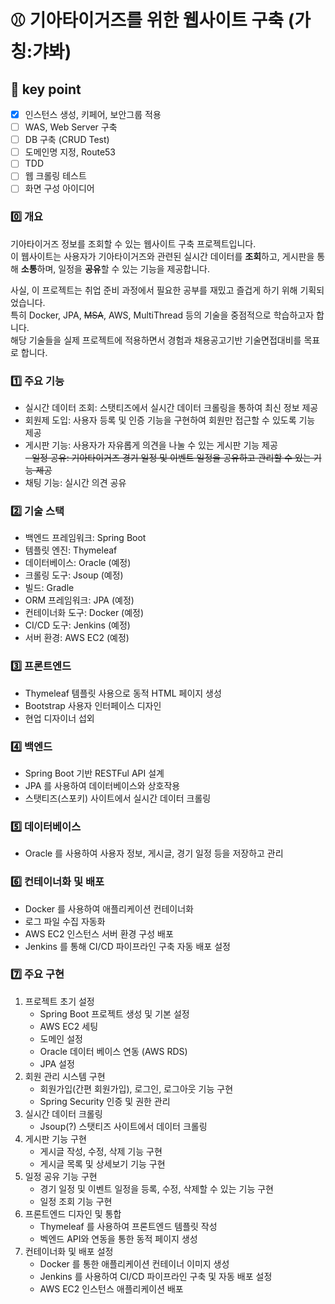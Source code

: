 # ⚾ 기아타이거즈를 위한 웹사이트 구축 (가칭:갸봐)

## :pushpin: key point
- [X] 인스턴스 생성, 키페어, 보안그룹 적용
- [ ] WAS, Web Server 구축
- [ ] DB 구축 (CRUD Test)
- [ ] 도메인명 지정, Route53
- [ ] TDD
- [ ] 웹 크롤링 테스트
- [ ] 화면 구성 아이디어

### 0️⃣ 개요
기아타이거즈 정보를 조회할 수 있는 웹사이트 구축 프로젝트입니다.    
이 웹사이트는 사용자가 기아타이거즈와 관련된 실시간 데이터를 **조회**하고, 게시판을 통해 **소통**하며, 일정을 **공유**할 수 있는 기능을 제공합니다.

사실, 이 프로젝트는 취업 준비 과정에서 필요한 공부를 재밌고 즐겁게 하기 위해 기획되었습니다.    
특히 Docker, JPA, ~~MSA~~, AWS, MultiThread 등의 기술을 중점적으로 학습하고자 합니다.    
해당 기술들을 실제 프로젝트에 적용하면서 경험과 채용공고기반 기술면접대비를 목표로 합니다.

### 1️⃣ 주요 기능
- 실시간 데이터 조회: 스탯티즈에서 실시간 데이터 크롤링을 통하여 최신 정보 제공
- 회원제 도입: 사용자 등록 및 인증 기능을 구현하여 회원만 접근할 수 있도록 기능 제공
- 게시판 기능: 사용자가 자유롭게 의견을 나눌 수 있는 게시판 기능 제공        
~~- 일정 공유: 기아타이거즈 경기 일정 및 이벤트 일정을 공유하고 관리할 수 있는 기능 제공~~
- 채팅 기능: 실시간 의견 공유

### 2️⃣ 기술 스택
- 백엔드 프레임워크: Spring Boot
- 템플릿 엔진: Thymeleaf
- 데이터베이스: Oracle (예정)
- 크롤링 도구: Jsoup (예정)
- 빌드: Gradle
- ORM 프레임워크: JPA (예정)
- 컨테이너화 도구: Docker (예정)
- CI/CD 도구: Jenkins (예정)
- 서버 환경: AWS EC2 (예정)

### 3️⃣ 프론트엔드
- Thymeleaf 템플릿 사용으로 동적 HTML 페이지 생성
- Bootstrap 사용자 인터페이스 디자인
- 현업 디자이너 섭외

### 4️⃣ 백엔드
- Spring Boot 기반 RESTFul API 설계
- JPA 를 사용하여 데이터베이스와 상호작용
- 스탯티즈(스포키) 사이트에서 실시간 데이터 크롤링

### 5️⃣ 데이터베이스
- Oracle 를 사용하여 사용자 정보, 게시글, 경기 일정 등을 저장하고 관리

### 6️⃣ 컨테이너화 및 배포
- Docker 를 사용하여 애플리케이션 컨테이너화
- 로그 파일 수집 자동화
- AWS EC2 인스턴스 서버 환경 구성 배포
- Jenkins 를 통해 CI/CD 파이프라인 구축 자동 배포 설정

### 7️⃣ 주요 구현
1. 프로젝트 초기 설정
   - Spring Boot 프로젝트 생성 및 기본 설정
   - AWS EC2 세팅
   - 도메인 설정
   - Oracle 데이터 베이스 연동 (AWS RDS)
   - JPA 설정
2. 회원 관리 시스템 구현
   - 회원가입(간편 회원가입), 로그인, 로그아웃 기능 구현
   - Spring Security 인증 및 권한 관리
3. 실시간 데이터 크롤링
   - Jsoup(?) 스탯티즈 사이트에서 데이터 크롤링
4. 게시판 기능 구현
   - 게시글 작성, 수정, 삭제 기능 구현
   - 게시글 목록 및 상세보기 기능 구현
5. 일정 공유 기능 구현
   - 경기 일정 및 이벤트 일정을 등록, 수정, 삭제할 수 있는 기능 구현
   - 일정 조회 기능 구현
6. 프론트엔드 디자인 및 통합
   - Thymeleaf 를 사용하여 프론트엔드 템플릿 작성
   - 벡엔드 API와 연동을 통한 동적 페이지 생성
7. 컨테이너화 및 배포 설정
   - Docker 를 통한 애플리케이션 컨테이너 이미지 생성
   - Jenkins 를 사용하여 CI/CD 파이프라인 구축 및 자동 배포 설정
   - AWS EC2 인스턴스 애플리케이션 배포